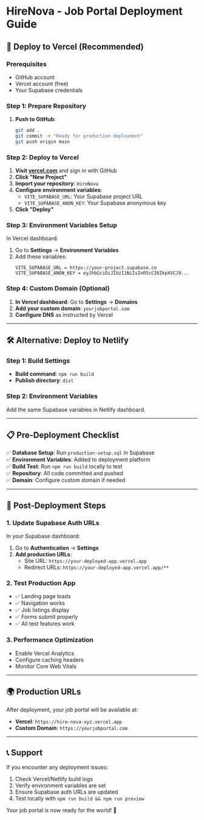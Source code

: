 # HireNova - Job Portal Deployment Guide

## 🚀 Deploy to Vercel (Recommended)

### Prerequisites
- GitHub account
- Vercel account (free)
- Your Supabase credentials

### Step 1: Prepare Repository
1. **Push to GitHub**:
   ```bash
   git add .
   git commit -m "Ready for production deployment"
   git push origin main
   ```

### Step 2: Deploy to Vercel
1. **Visit [vercel.com](https://vercel.com)** and sign in with GitHub
2. **Click "New Project"**
3. **Import your repository**: `HireNova`
4. **Configure environment variables**:
   - `VITE_SUPABASE_URL`: Your Supabase project URL
   - `VITE_SUPABASE_ANON_KEY`: Your Supabase anonymous key
5. **Click "Deploy"**

### Step 3: Environment Variables Setup
In Vercel dashboard:
1. Go to **Settings** → **Environment Variables**
2. Add these variables:
   ```
   VITE_SUPABASE_URL = https://your-project.supabase.co
   VITE_SUPABASE_ANON_KEY = eyJhbGciOiJIUzI1NiIsInR5cCI6IkpXVCJ9...
   ```

### Step 4: Custom Domain (Optional)
1. **In Vercel dashboard**: Go to **Settings** → **Domains**
2. **Add your custom domain**: `yourjobportal.com`
3. **Configure DNS** as instructed by Vercel

---

## 🛠️ Alternative: Deploy to Netlify

### Step 1: Build Settings
- **Build command**: `npm run build`
- **Publish directory**: `dist`

### Step 2: Environment Variables
Add the same Supabase variables in Netlify dashboard.

---

## 📋 Pre-Deployment Checklist

✅ **Database Setup**: Run `production-setup.sql` in Supabase  
✅ **Environment Variables**: Added to deployment platform  
✅ **Build Test**: Run `npm run build` locally to test  
✅ **Repository**: All code committed and pushed  
✅ **Domain**: Configure custom domain if needed  

---

## 🔧 Post-Deployment Steps

### 1. Update Supabase Auth URLs
In your Supabase dashboard:
1. Go to **Authentication** → **Settings**
2. **Add production URLs**:
   - Site URL: `https://your-deployed-app.vercel.app`
   - Redirect URLs: `https://your-deployed-app.vercel.app/**`

### 2. Test Production App
- ✅ Landing page loads
- ✅ Navigation works
- ✅ Job listings display
- ✅ Forms submit properly
- ✅ All test features work

### 3. Performance Optimization
- Enable Vercel Analytics
- Configure caching headers
- Monitor Core Web Vitals

---

## 🌍 Production URLs

After deployment, your job portal will be available at:
- **Vercel**: `https://hire-nova-xyz.vercel.app`
- **Custom Domain**: `https://yourjobportal.com`

---

## 📞 Support

If you encounter any deployment issues:
1. Check Vercel/Netlify build logs
2. Verify environment variables are set
3. Ensure Supabase auth URLs are updated
4. Test locally with `npm run build && npm run preview`

Your job portal is now ready for the world! 🎉
